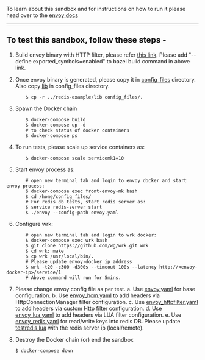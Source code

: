 To learn about this sandbox and for instructions on how to run it please head over
to the [envoy docs](https://www.envoyproxy.io/docs/envoy/latest/start/sandboxes/front_proxy.html)

---

## To test this sandbox, follow these steps -
1. Build envoy binary with HTTP filter, please refer [this link](https://github.com/envoyproxy/envoy-filter-example/tree/master/http-filter-example). Please add "--define exported_symbols=enabled" to bazel build command in above link.

2. Once envoy binary is generated, please copy it in [config_files](./config_files) directory. Also copy [lib](../redis-example/lib) in config_files directory.
```
       $ cp -r ../redis-example/lib config_files/.
```

3. Spawn the Docker chain
```
       $ docker-compose build
       $ docker-compose up -d
       # to check status of docker containers
       $ docker-compose ps
```

4. To run tests, please scale up service containers as:
```
       $ docker-compose scale servicemk1=10
```

5. Start envoy process as:
```
       # open new terminal tab and login to envoy docker and start envoy process:
       $ docker-compose exec front-envoy-mk bash
       $ cd /home/config_files/
       # For redis db tests, start redis server as:
       $ service redis-server start
       $ ./envoy --config-path envoy.yaml
```

6. Configure wrk:
```
       # open new terminal tab and login to wrk docker:
       $ docker-compose exec wrk bash
       $ git clone https://github.com/wg/wrk.git wrk
       $ cd wrk; make
       $ cp wrk /usr/local/bin/.
       # Please update envoy-docker ip address
       $ wrk -t20 -c300 -d300s --timeout 100s --latency http://<envoy-docker-ip>/service/1
       # Above command will run for 5mins.
```

7. Please change envoy config file as per test.
   a. Use [envoy.yaml](./config_files/envoy.yaml) for base configuration.
   b. Use [envoy_hcm.yaml](./config_files/envoy_hcm.yaml) to add headers via HttpConnectionManager filter configuration.
   c. Use [envoy_httpfilter.yaml](./config_files/envoy_httpfilter.yaml) to add headers via custom Http filter configuration.
   d. Use [envoy_lua.yaml](./config_files/envoy_lua.yaml) to add headers via LUA filter configuration.
   e. Use [envoy_redis.yaml](./config_files/envoy_redis.yaml) for read/write keys into redis DB. Please update [testredis.lua](./config_files/lib/testredis.lua) with the redis server ip (local/remote).

8. Destroy the Docker chain (or) end the sandbox

       $ docker-compose down

